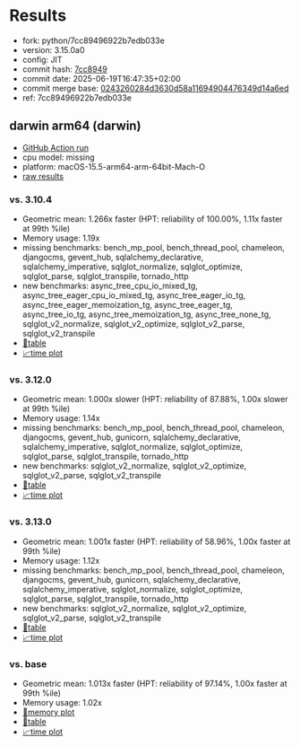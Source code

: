 # Results

- fork: python/7cc89496922b7edb033e
- version: 3.15.0a0
- config: JIT
- commit hash: [7cc8949](https://github.com/python/cpython/commit/7cc8949)
- commit date: 2025-06-19T16:47:35+02:00
- commit merge base: [0243260284d3630d58a11694904476349d14a6ed](https://github.com/python/cpython/commit/0243260284d3630d58a11694904476349d14a6ed)
- ref: 7cc89496922b7edb033e

## darwin arm64 (darwin)

- [GitHub Action run](https://github.com/faster-cpython/benchmarking/actions/runs/15924470342)
- cpu model: missing
- platform: macOS-15.5-arm64-arm-64bit-Mach-O
- [raw results](bm-20250619-darwin-arm64-python-7cc89496922b7edb033e-3.15.0a0-7cc8949.json)

### vs. 3.10.4

- Geometric mean: 1.266x faster (HPT: reliability of 100.00%, 1.11x faster at 99th %ile)
- Memory usage: 1.19x
- missing benchmarks: bench_mp_pool, bench_thread_pool, chameleon, djangocms, gevent_hub, sqlalchemy_declarative, sqlalchemy_imperative, sqlglot_normalize, sqlglot_optimize, sqlglot_parse, sqlglot_transpile, tornado_http
- new benchmarks: async_tree_cpu_io_mixed_tg, async_tree_eager_cpu_io_mixed_tg, async_tree_eager_io_tg, async_tree_eager_memoization_tg, async_tree_eager_tg, async_tree_io_tg, async_tree_memoization_tg, async_tree_none_tg, sqlglot_v2_normalize, sqlglot_v2_optimize, sqlglot_v2_parse, sqlglot_v2_transpile
- [📄table](bm-20250619-darwin-arm64-python-7cc89496922b7edb033e-3.15.0a0-7cc8949-vs-3.10.4.md)
- [📈time plot](bm-20250619-darwin-arm64-python-7cc89496922b7edb033e-3.15.0a0-7cc8949-vs-3.10.4.svg)

### vs. 3.12.0

- Geometric mean: 1.000x slower (HPT: reliability of 87.88%, 1.00x slower at 99th %ile)
- Memory usage: 1.14x
- missing benchmarks: bench_mp_pool, bench_thread_pool, chameleon, djangocms, gevent_hub, gunicorn, sqlalchemy_declarative, sqlalchemy_imperative, sqlglot_normalize, sqlglot_optimize, sqlglot_parse, sqlglot_transpile, tornado_http
- new benchmarks: sqlglot_v2_normalize, sqlglot_v2_optimize, sqlglot_v2_parse, sqlglot_v2_transpile
- [📄table](bm-20250619-darwin-arm64-python-7cc89496922b7edb033e-3.15.0a0-7cc8949-vs-3.12.0.md)
- [📈time plot](bm-20250619-darwin-arm64-python-7cc89496922b7edb033e-3.15.0a0-7cc8949-vs-3.12.0.svg)

### vs. 3.13.0

- Geometric mean: 1.001x faster (HPT: reliability of 58.96%, 1.00x faster at 99th %ile)
- Memory usage: 1.12x
- missing benchmarks: bench_mp_pool, bench_thread_pool, chameleon, djangocms, gevent_hub, gunicorn, sqlalchemy_declarative, sqlalchemy_imperative, sqlglot_normalize, sqlglot_optimize, sqlglot_parse, sqlglot_transpile, tornado_http
- new benchmarks: sqlglot_v2_normalize, sqlglot_v2_optimize, sqlglot_v2_parse, sqlglot_v2_transpile
- [📄table](bm-20250619-darwin-arm64-python-7cc89496922b7edb033e-3.15.0a0-7cc8949-vs-3.13.0.md)
- [📈time plot](bm-20250619-darwin-arm64-python-7cc89496922b7edb033e-3.15.0a0-7cc8949-vs-3.13.0.svg)

### vs. base

- Geometric mean: 1.013x faster (HPT: reliability of 97.14%, 1.00x faster at 99th %ile)
- Memory usage: 1.02x
- [🧠memory plot](bm-20250619-darwin-arm64-python-7cc89496922b7edb033e-3.15.0a0-7cc8949-vs-base-mem.svg)
- [📄table](bm-20250619-darwin-arm64-python-7cc89496922b7edb033e-3.15.0a0-7cc8949-vs-base.md)
- [📈time plot](bm-20250619-darwin-arm64-python-7cc89496922b7edb033e-3.15.0a0-7cc8949-vs-base.svg)

